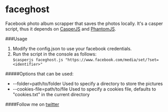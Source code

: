 faceghost
=========

Facebook photo album scrapper that saves the photos locally.
It's a casper script, thus it depends on [CasperJS](http://casperjs.org/) and [PhantomJS](http://www.phantomjs.org/).


###Usage
1. Modify the config.json to use your facebook credentials.
2. Run the script in the console as follows:  
`$casperjs faceghost.js "https://www.facebook.com/media/set/?set=<identifier>"`

#####Options that can be used:  
 * --folder=path/to/folder		Used to specify a directory to store the pictures  
 * --cookies-file=path/to/file	Used to specify a cookies file, defaults to "cookies.txt" in the current directory

####Follow me on [twitter](https://twitter.com/tadeoval)
